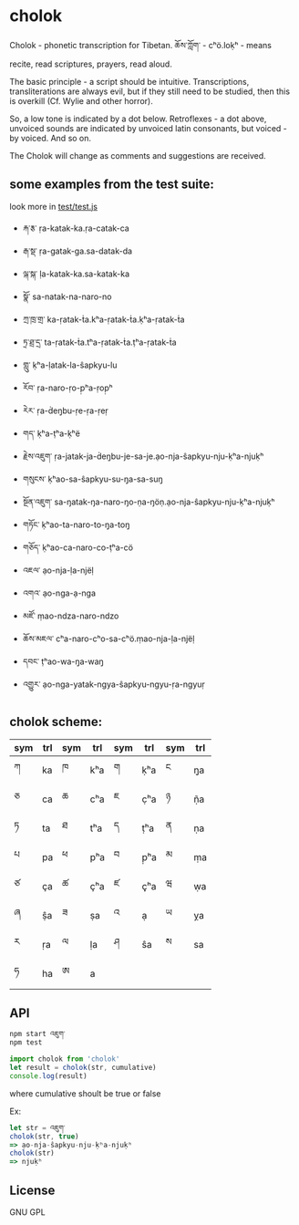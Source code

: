 # cholok


Cholok - phonetic transcription for Tibetan. ཆོས་ཀློག་ - cʰö.loḳʰ - means recite, read scriptures, prayers, read aloud.

The basic principle - a script should be intuitive. Transcriptions, transliterations are always evil, but if they still need to be studied, then this is overkill (Cf. Wylie and  other horror).

So, a low tone is indicated by a dot below. Retroflexes - a dot above, unvoiced sounds are indicated by unvoiced latin consonants, but voiced - by voiced. And so on.

The Cholok will change as comments and suggestions are received.

## some examples from the test suite:

look more in [test/test.js](test/test.js)

 -  རྐ་རྕ་ ṛa-katak-ka.ṛa-catak-ca
 -  རྒ་སྡ་ ṛa-gatak-ga.sa-datak-da
 -  ལྐ་སྐ་ ḷa-katak-ka.sa-katak-ka
 -  སྣོ་ sa-natak-na-naro-no
 -  ཀྲ་ཁྲ་གྲ་ ka-ṛatak-ṫa.kʰa-ṛatak-ṫa.ḳʰa-ṛatak-ṫa
 -  ཏྲ་ཐྲ་དྲ་ ta-ṛatak-ṫa.tʰa-ṛatak-ṫa.ṭʰa-ṛatak-ṫa
 -  གླུ་ ḳʰa-ḷatak-la-ŝapkyu-lu
 -  རོབ་ ṛa-naro-ṛo-p̣ʰa-ṛop̣ʰ
 -  རེར་ ṛa-ḋeŋ̣bu-ṛe-ṛa-ṛeṛ
 -  གད་ ḳʰa-ṭʰa-ḳʰë
 -  རྗེས་འཇུག་ ṛa-jatak-ja-ḋeŋ̣bu-je-sa-je.ạo-nja-ŝapkyu-nju-ḳʰa-njuḳʰ
 -  གསུངས་ ḳʰao-sa-ŝapkyu-su-ŋ̣a-sa-suŋ̣
 -  སྔོན་འཇུག་ sa-ŋatak-ŋa-naro-ŋo-ṇa-ŋöṇ.ạo-nja-ŝapkyu-nju-ḳʰa-njuḳʰ
 -  གཏོང་ ḳʰao-ta-naro-to-ŋ̣a-toŋ̣
 -  གཅོད་ ḳʰao-ca-naro-co-ṭʰa-cö
 -  འཇལ་ ạo-nja-ḷa-njëḷ
 -  འགའ་ ạo-nga-ạ-nga
 -  མཛོ་ ṃao-ndza-naro-ndzo
 -  ཆོས་མཇལ་ cʰa-naro-cʰo-sa-cʰö.ṃao-nja-ḷa-njëḷ
 -  དབང་ ṭʰao-wa-ŋ̣a-waŋ̣
 -  འགྱུར་ ạo-nga-yatak-ngya-ŝapkyu-ngyu-ṛa-ngyuṛ


## cholok scheme:

| sym | trl | sym | trl | sym | trl | sym | trl |
| --- | --- | --- | --- | --- | --- | --- | --- |
| ཀ | ka | ཁ | kʰa | ག | ḳʰa | ང | ŋ̣a |
| ཅ | ca | ཆ | cʰa | ཇ | c̣ʰa | ཉ | ṇ̃a |
| ཏ | ta | ཐ | tʰa | ད | ṭʰa | ན | ṇa |
| པ | pa | ཕ | pʰa | བ | p̣ʰa | མ | ṃa |
| ཙ | ça | ཚ | çʰa | ཛ | ç̣ʰa | ཝ | ẉa |
| ཞ | ṣ̂a | ཟ | ṣa | འ | ạ | ཡ | ỵa |
| ར | ṛa | ལ | ḷa | ཤ | ŝa | ས | sa |
| ཧ | ha | ཨ | a |


## API

````javascript
npm start འཇུག་
npm test
````

````javascript
import cholok from 'cholok'
let result = cholok(str, cumulative)
console.log(result)
````

where cumulative shoult be true or false

Ex:

````javascript
let str = འཇུག་
cholok(str, true)
=> ạo-nja-ŝapkyu-nju-ḳʰa-njuḳʰ
cholok(str)
=> njuḳʰ
````



## License

 GNU GPL
